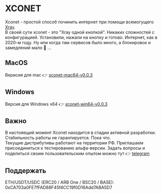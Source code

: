 # XCONET
Xconet - простой способ починить интернет при помощи всемогущего [Xray](https://github.com/XTLS/Xray-core).  
В своей сути xconet - это "Xray одной кнопкой". Никаких сложностей с конфигурацией. Установили, нажали на кнопку и готово. Интернет, как в 2020-м году. Ну или когда там сервисов было много, а блокировок и замедлений мало 🤔 ...

## MacOS  
Верисия для mac 👉 [xconet-mac64-v0.0.3](https://github.com/DH9GMB/xconet-apps/releases/tag/v0.0.3)  

## Windows  
Версия для Windows x64 👉 [xconet-win64-v0.0.3](https://github.com/DH9GMB/xconet-apps/releases/tag/v0.0.3)  

## Важно  
В настояещий момент Xconet находится в стадии активной разработки. Стабильность работы не гарантируется. Пока что.  
Текущие дистрибутивы работают на территории РФ. Приглашаем присоединиться к тестированию альфа-версии. Задать вопросы и поделиться своим пользовательским опытом можно тут 👉 [telegram](https://t.me/BalefireDetect)  
## Поддержать  
ETH/USDT/USDC (ERC20 / ARB One / BSC20 / BASE): 0xCA703a0FE7fFAD88F45f4CC19f0D16Add7ABA5D7
